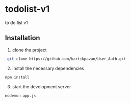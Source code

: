 # todolist-v1
to do list v1


## Installation
1) clone the project
```bash
 git clone https://github.com/kartikpavan/User_Auth.git
```
2) install the necessary dependencies
``` bash
npm install
```
3) start the development server
``` bash
nodemon app.js
```
